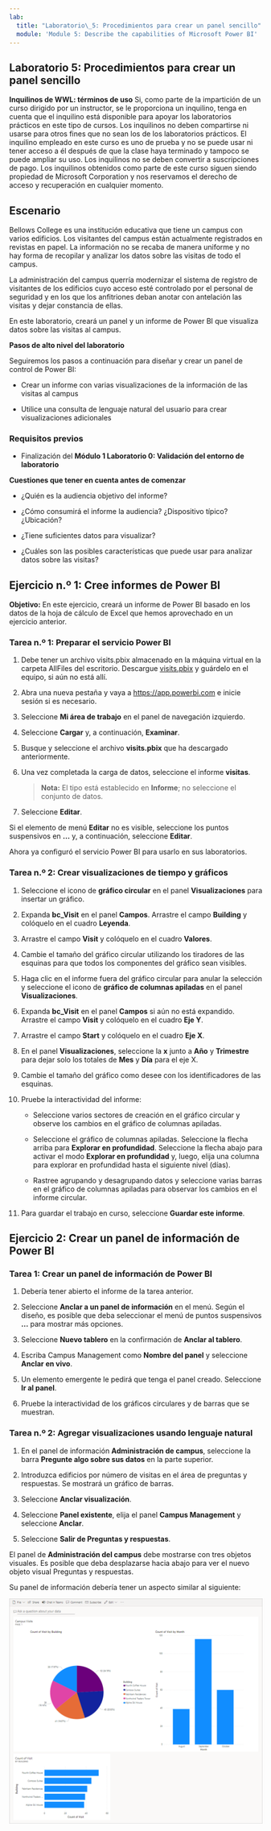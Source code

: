 ```yaml
---
lab:
  title: "Laboratorio\_5: Procedimientos para crear un panel sencillo"
  module: 'Module 5: Describe the capabilities of Microsoft Power BI'
---
```


## Laboratorio 5: Procedimientos para crear un panel sencillo

**Inquilinos de WWL: términos de uso** Si, como parte de la impartición de un curso dirigido por un instructor, se le proporciona un inquilino, tenga en cuenta que el inquilino está disponible para apoyar los laboratorios prácticos en este tipo de cursos. Los inquilinos no deben compartirse ni usarse para otros fines que no sean los de los laboratorios prácticos. El inquilino empleado en este curso es uno de prueba y no se puede usar ni tener acceso a él después de que la clase haya terminado y tampoco se puede ampliar su uso. Los inquilinos no se deben convertir a suscripciones de pago. Los inquilinos obtenidos como parte de este curso siguen siendo propiedad de Microsoft Corporation y nos reservamos el derecho de acceso y recuperación en cualquier momento. 

## Escenario

Bellows College es una institución educativa que tiene un campus con varios edificios. Los visitantes del campus están actualmente registrados en revistas en papel. La información no se recaba de manera uniforme y no hay forma de recopilar y analizar los datos sobre las visitas de todo el campus.

La administración del campus querría modernizar el sistema de registro de visitantes de los edificios cuyo acceso esté controlado por el personal de seguridad y en los que los anfitriones deban anotar con antelación las visitas y dejar constancia de ellas.

En este laboratorio, creará un panel y un informe de Power BI que visualiza datos sobre las visitas al campus.

**Pasos de alto nivel del laboratorio**

Seguiremos los pasos a continuación para diseñar y crear un panel de control de Power BI:

- Crear un informe con varias visualizaciones de la información de las visitas al campus

- Utilice una consulta de lenguaje natural del usuario para crear visualizaciones adicionales

### Requisitos previos

- Finalización del **Módulo 1 Laboratorio 0: Validación del entorno de laboratorio**

**Cuestiones que tener en cuenta antes de comenzar**

- ¿Quién es la audiencia objetivo del informe?

- ¿Cómo consumirá el informe la audiencia? ¿Dispositivo típico? ¿Ubicación?

- ¿Tiene suficientes datos para visualizar?

- ¿Cuáles son las posibles características que puede usar para analizar datos sobre las visitas?

## Ejercicio n.º 1: Cree informes de Power BI

**Objetivo:** En este ejercicio, creará un informe de Power BI basado en los datos de la hoja de cálculo de Excel que hemos aprovechado en un ejercicio anterior.

### Tarea n.º 1: Preparar el servicio Power BI

1. Debe tener un archivo visits.pbix almacenado en la máquina virtual en la carpeta AllFiles del escritorio. Descargue [visits.pbix](https://github.com/MicrosoftLearning/PL-900-Microsoft-Power-Platform-Fundamentals/raw/master/Allfiles/visits.pbix) y guárdelo en el equipo, si aún no está allí.

1. Abra una nueva pestaña y vaya a https://app.powerbi.com e inicie sesión si es necesario.

1. Seleccione **Mi área de trabajo** en el panel de navegación izquierdo.

1. Seleccione **Cargar** y, a continuación, **Examinar**.

1. Busque y seleccione el archivo **visits.pbix** que ha descargado anteriormente.

1. Una vez completada la carga de datos, seleccione el informe **visitas**.

    >**Nota:** El tipo está establecido en **Informe**; no seleccione el conjunto de datos.

1. Seleccione **Editar**.

Si el elemento de menú **Editar** no es visible, seleccione los puntos suspensivos en **...** y, a continuación, seleccione **Editar**.

Ahora ya configuró el servicio Power BI para usarlo en sus laboratorios.

### Tarea n.º 2: Crear visualizaciones de tiempo y gráficos

1. Seleccione el icono de **gráfico circular** en el panel **Visualizaciones** para insertar un gráfico.

1. Expanda **bc_Visit** en el panel **Campos**. Arrastre el campo **Building** y colóquelo en el cuadro **Leyenda**.

1. Arrastre el campo **Visit** y colóquelo en el cuadro **Valores**.

1. Cambie el tamaño del gráfico circular utilizando los tiradores de las esquinas para que todos los componentes del gráfico sean visibles.

1. Haga clic en el informe fuera del gráfico circular para anular la selección y seleccione el icono de **gráfico de columnas apiladas** en el panel **Visualizaciones**.

1. Expanda **bc_Visit** en el panel **Campos** si aún no está expandido. Arrastre el campo **Visit** y colóquelo en el cuadro **Eje Y**.

1. Arrastre el campo **Start** y colóquelo en el cuadro **Eje X**.

1. En el panel **Visualizaciones**, seleccione la **x** junto a **Año** y **Trimestre** para dejar solo los totales de **Mes** y **Día** para el eje X.

1. Cambie el tamaño del gráfico como desee con los identificadores de las esquinas.

1. Pruebe la interactividad del informe:

    - Seleccione varios sectores de creación en el gráfico circular y observe los cambios en el gráfico de columnas apiladas.

    - Seleccione el gráfico de columnas apiladas. Seleccione la flecha arriba para **Explorar en profundidad**. Seleccione la flecha abajo para activar el modo **Explorar en profundidad** y, luego, elija una columna para explorar en profundidad hasta el siguiente nivel (días).

    - Rastree agrupando y desagrupando datos y seleccione varias barras en el gráfico de columnas apiladas para observar los cambios en el informe circular.

1. Para guardar el trabajo en curso, seleccione **Guardar este informe**.

## Ejercicio 2: Crear un panel de información de Power BI

### Tarea 1: Crear un panel de información de Power BI

1. Debería tener abierto el informe de la tarea anterior.

1. Seleccione **Anclar a un panel de información** en el menú. Según el diseño, es posible que deba seleccionar el menú de puntos suspensivos **...** para mostrar más opciones.

1. Seleccione **Nuevo tablero** en la confirmación de **Anclar al tablero**.

1. Escriba Campus Management como **Nombre del panel** y seleccione **Anclar en vivo**.

1. Un elemento emergente le pedirá que tenga el panel creado. Seleccione **Ir al panel**.

1. Pruebe la interactividad de los gráficos circulares y de barras que se muestran.

### Tarea n.º 2: Agregar visualizaciones usando lenguaje natural

1. En el panel de información **Administración de campus**, seleccione la barra **Pregunte algo sobre sus datos** en la parte superior.

1. Introduzca edificios por número de visitas en el área de preguntas y respuestas. Se mostrará un gráfico de barras.

1. Seleccione **Anclar visualización**.

1. Seleccione **Panel existente**, elija el panel **Campus Management** y seleccione **Anclar**.

1. Seleccione **Salir de Preguntas y respuestas**.

El panel de **Administración del campus** debe mostrarse con tres objetos visuales. Es posible que deba desplazarse hacia abajo para ver el nuevo objeto visual Preguntas y respuestas.

Su panel de información debería tener un aspecto similar al siguiente:

[![Captura de pantalla del panel que acaba de crear](media/lab-5-power-bi-01.png)](https://github.com/MicrosoftLearning/PL-900-Microsoft-Power-Platform-Fundamentals/blob/master/Instructions/Labs/media/5-powerbi-result.png)

 
